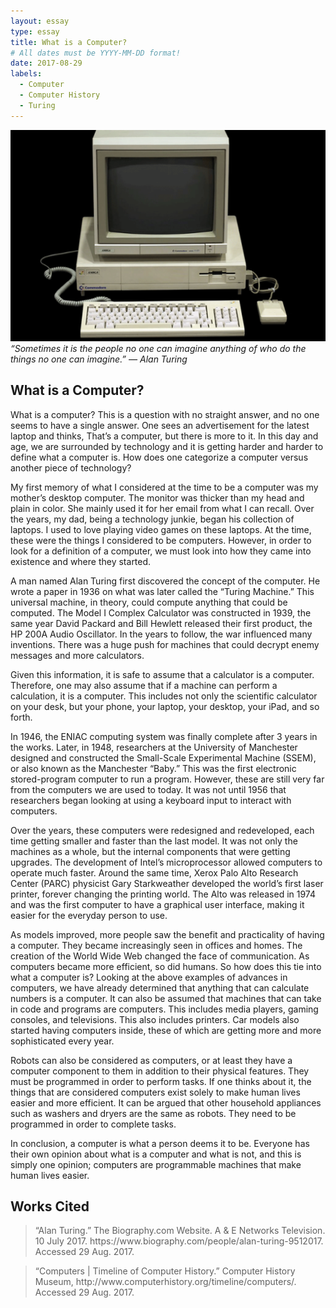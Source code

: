 ```yaml
---
layout: essay
type: essay
title: What is a Computer?
# All dates must be YYYY-MM-DD format!
date: 2017-08-29
labels:
  - Computer
  - Computer History
  - Turing
---
```


<img class="ui medium left floated image" src="../images/Old-Computer.png"> *“Sometimes it is the people no one can imagine anything of who do the things no one can imagine.”*
    *― Alan Turing*

## What is a Computer?

What is a computer?  This is a question with no straight answer, and no one seems to have a single answer.  One sees an advertisement for the latest laptop and thinks, That’s a computer, but there is more to it.  In this day and age, we are surrounded by technology and it is getting harder and harder to define what a computer is.  How does one categorize a computer versus another piece of technology?

My first memory of what I considered at the time to be a computer was my mother’s desktop computer.  The monitor was thicker than my head and plain in color.  She mainly used it for her email from what I can recall.  Over the years, my dad, being a technology junkie, began his collection of laptops.  I used to love playing video games on these laptops.  At the time, these were the things I considered to be computers.  However, in order to look for a definition of a computer, we must look into how they came into existence and where they started.

A man named Alan Turing first discovered the concept of the computer.  He wrote a paper in 1936 on what was later called the “Turing Machine.”  This universal machine, in theory, could compute anything that could be computed.  The Model I Complex Calculator was constructed in 1939, the same year David Packard and Bill Hewlett released their first product, the HP 200A Audio Oscillator.  In the years to follow, the war influenced many inventions.  There was a huge push for machines that could decrypt enemy messages and more calculators.  

Given this information, it is safe to assume that a calculator is a computer.  Therefore, one may also assume that if a machine can perform a calculation, it is a computer.  This includes not only the scientific calculator on your desk, but your phone, your laptop, your desktop, your iPad, and so forth.  

In 1946, the ENIAC computing system was finally complete after 3 years in the works.  Later, in 1948, researchers at the University of Manchester designed and constructed the Small-Scale Experimental Machine (SSEM), or also known as the Manchester “Baby.”  This was the first electronic stored-program computer to run a program.  However, these are still very far from the computers we are used to today.  It was not until 1956 that researchers began looking at using a keyboard input to interact with computers.  

Over the years, these computers were redesigned and redeveloped, each time getting smaller and faster than the last model.  It was not only the machines as a whole, but the internal components that were getting upgrades. The development of Intel’s microprocessor allowed computers to operate much faster.  Around the same time, Xerox Palo Alto Research Center (PARC) physicist Gary Starkweather developed the world’s first laser printer, forever changing the printing world.  The Alto was released in 1974 and was the first computer to have a graphical user interface, making it easier for the everyday person to use.  

As models improved, more people saw the benefit and practicality of having a computer.  They became increasingly seen in offices and homes.  The creation of the World Wide Web changed the face of communication.  As computers became more efficient, so did humans.  So how does this tie into what a computer is?  Looking at the above examples of advances in computers, we have already determined that anything that can calculate numbers is a computer.  It can also be assumed that machines that can take in code and programs are computers.  This includes media players, gaming consoles, and televisions.  This also includes printers.  Car models also started having computers inside, these of which are getting more and more sophisticated every year.  

Robots can also be considered as computers, or at least they have a computer component to them in addition to their physical features.  They must be programmed in order to perform tasks.  If one thinks about it, the things that are considered computers exist solely to make human lives easier and more efficient.  It can be argued that other household appliances such as washers and dryers are the same as robots.  They need to be programmed in order to complete tasks.  

In conclusion, a computer is what a person deems it to be.  Everyone has their own opinion about what is a computer and what is not, and this is simply one opinion; computers are programmable machines that make human lives easier.  

## Works Cited
<blockquote>“Alan Turing.” The Biography.com Website. A & E Networks Television. 10 July 2017. 
https://www.biography.com/people/alan-turing-9512017. Accessed 29 Aug. 2017.</blockquote>
<blockquote>“Computers | Timeline of Computer History.” Computer History Museum, 
http://www.computerhistory.org/timeline/computers/. Accessed 29 Aug. 2017.</blockquote>
